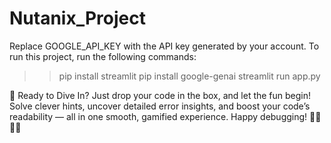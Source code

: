 # Nutanix_Project


Replace GOOGLE_API_KEY with the API key generated by your account.
To run this project, run the following commands:
  >> pip install streamlit
  >> pip install google-genai
  >> streamlit run app.py


🚀 Ready to Dive In?
Just drop your code in the box, and let the fun begin!
Solve clever hints, uncover detailed error insights, and boost your code’s readability — all in one smooth, gamified experience.
Happy debugging! 🧩💡👨‍💻

